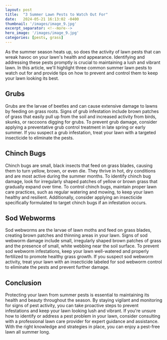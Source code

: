 ```yaml
---
layout: post
title:  "3 Summer Lawn Pests to Watch Out For"
date:   2024-05-21 16:13:02 -0400
thumbnail: '/images/image_9.jpg'
excerpt_separator: <!--more-->
hero_image: '/images/image_9.jpg'
categories: [pests, grass]
---
```

As the summer season heats up, so does the activity of lawn pests that can wreak havoc on your lawn's health and appearance.<!--more--> Identifying and addressing these pests promptly is crucial to maintaining a lush and vibrant lawn. In this article, we'll highlight three common summer lawn pests to watch out for and provide tips on how to prevent and control them to keep your lawn looking its best.

## Grubs
Grubs are the larvae of beetles and can cause extensive damage to lawns by feeding on grass roots. Signs of grub infestation include brown patches of grass that easily pull up from the soil and increased activity from birds, skunks, or raccoons digging for grubs. To prevent grub damage, consider applying a preventative grub control treatment in late spring or early summer. If you suspect a grub infestation, treat your lawn with a targeted insecticide to eliminate the pests.

## Chinch Bugs
Chinch bugs are small, black insects that feed on grass blades, causing them to turn yellow, brown, or even die. They thrive in hot, dry conditions and are most active during the summer months. To identify chinch bug damage, look for irregularly shaped patches of yellow or brown grass that gradually expand over time. To control chinch bugs, maintain proper lawn care practices, such as regular watering and mowing, to keep your lawn healthy and resilient. Additionally, consider applying an insecticide specifically formulated to target chinch bugs if an infestation occurs.

## Sod Webworms
Sod webworms are the larvae of lawn moths and feed on grass blades, creating brown patches and thinning areas in your lawn. Signs of sod webworm damage include small, irregularly shaped brown patches of grass and the presence of small, white webbing near the soil surface. To prevent sod webworm infestations, keep your lawn well-watered and properly fertilized to promote healthy grass growth. If you suspect sod webworm activity, treat your lawn with an insecticide labeled for sod webworm control to eliminate the pests and prevent further damage.

## Conclusion
Protecting your lawn from summer pests is essential to maintaining its health and beauty throughout the season. By staying vigilant and monitoring for signs of pest activity, you can take proactive steps to prevent infestations and keep your lawn looking lush and vibrant. If you're unsure how to identify or address a pest problem in your lawn, consider consulting with a professional lawn care provider for expert guidance and assistance. With the right knowledge and strategies in place, you can enjoy a pest-free lawn all summer long.
